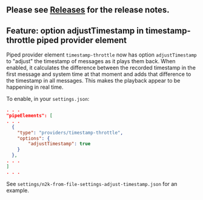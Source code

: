 
## Please see [Releases](https://github.com/SignalK/signalk-server-node/releases) for the release notes.

## Feature: option adjustTimestamp in timestamp-throttle piped provider element
Piped provider element `timestamp-throttle` now has option `adjustTimestamp` to "adjust" the timestamp of messages as it plays them back.  When enabled, it calculates the difference between the recorded timestamp in the first message and system time at that moment and adds that difference to the timestamp in all messages.  This makes the playback appear to be happening in real time.

To enable, in your `settings.json`:

```json
. . .
"pipeElements": [
. . .
  {
    "type": "providers/timestamp-throttle",
    "options": {
        "adjustTimestamp": true
    }
  },
. . .
]
. . .
```
See `settings/n2k-from-file-settings-adjust-timestamp.json` for an example.
